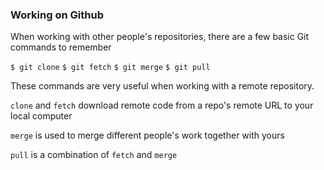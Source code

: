 ### Working on Github

When working with other people's repositories, there are a few basic Git commands to remember

`$ git clone`
`$ git fetch`
`$ git merge`
`$ git pull`

These commands are very useful when working with a remote repository.

 `clone` and `fetch` download remote code from a repo's remote URL to your local computer

 `merge` is used to merge different people's work together with yours

 `pull` is a combination of `fetch` and `merge`
